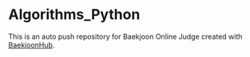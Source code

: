 # Algorithms_Python
This is an auto push repository for Baekjoon Online Judge created with [BaekjoonHub](https://github.com/BaekjoonHub/BaekjoonHub).
